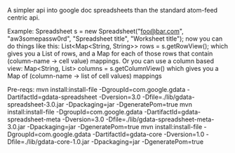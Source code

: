 A simpler api into google doc spreadsheets than the standard atom-feed centric api.

Example:
    Spreadsheet s = new Spreadsheet("foo@bar.com", "aw3somepassw0rd", "Spreadsheet title", "Worksheet title");
now you can do things like this:
    List<Map<String, String>> rows = s.getRowView();
which gives you a List of rows, and a Map for each of those rows that contain (column-name -> cell value) mappings.
Or you can use a column based view:
    Map<String, List<String>> columns = s.getColumnView()
which gives you a Map of (column-name -> list of cell values) mappings

Pre-reqs:
	mvn install:install-file -DgroupId=com.google.gdata -DartifactId=gdata-spreadsheet -Dversion=3.0 -Dfile=./lib/gdata-spreadsheet-3.0.jar -Dpackaging=jar -DgeneratePom=true
	mvn install:install-file -DgroupId=com.google.gdata -DartifactId=gdata-spreadsheet-meta -Dversion=3.0 -Dfile=./lib/gdata-spreadsheet-meta-3.0.jar -Dpackaging=jar -DgeneratePom=true
	mvn install:install-file -DgroupId=com.google.gdata -DartifactId=gdata-core -Dversion=1.0 -Dfile=./lib/gdata-core-1.0.jar -Dpackaging=jar -DgeneratePom=true